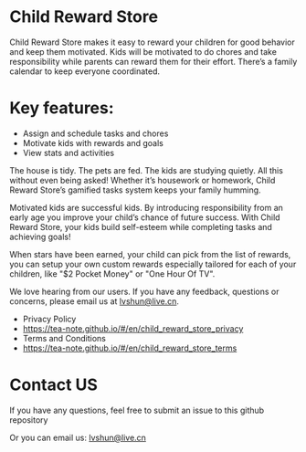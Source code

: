 # Child Reward Store
Child Reward Store makes it easy to reward your children for good behavior and keep them motivated. Kids will be motivated to do chores and take responsibility while parents can reward them for their effort. There’s a family calendar to keep everyone coordinated.

# Key features:
- Assign and schedule tasks and chores
- Motivate kids with rewards and goals
- View stats and activities

The house is tidy. The pets are fed. The kids are studying quietly. All this without even being asked! Whether it’s housework or homework, Child Reward Store’s gamified tasks system keeps your family humming.

Motivated kids are successful kids. By introducing responsibility from an early age you improve your child’s chance of future success. With Child Reward Store, your kids build self-esteem while completing tasks and achieving goals!

When stars have been earned, your child can pick from the list of rewards, you can setup your own custom rewards especially tailored for each of your children, like "$2 Pocket Money" or "One Hour Of TV".

We love hearing from our users. If you have any feedback, questions or concerns, please email us at lvshun@live.cn.

- Privacy Policy
 - https://tea-note.github.io/#/en/child_reward_store_privacy
- Terms and Conditions
 - https://tea-note.github.io/#/en/child_reward_store_terms

# Contact US

If you have any questions, feel free to submit an issue to this github repository

Or you can email us: lvshun@live.cn
